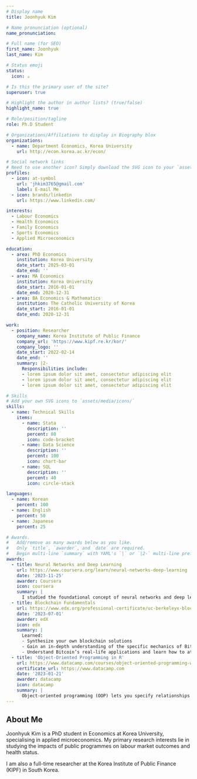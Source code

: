 ```yaml
---
# Display name
title: Joonhyuk Kim

# Name pronunciation (optional)
name_pronunciation: 

# Full name (for SEO)
first_name: Joonhyuk
last_name: Kim

# Status emoji
status:
  icon: ☕️

# Is this the primary user of the site?
superuser: true

# Highlight the author in author lists? (true/false)
highlight_name: true

# Role/position/tagline
role: Ph.D Student

# Organizations/Affiliations to display in Biography blox
organizations:
  - name: Department Economics, Korea University
    url: http://econ.korea.ac.kr/econ/

# Social network links
# Need to use another icon? Simply download the SVG icon to your `assets/media/icons/` folder.
profiles:
  - icon: at-symbol
    url: 'jhkim3765@gmail.com'
    label: E-mail Me
  - icon: brands/linkedin
    url: https://www.linkedin.com/

interests:
  - Labour Economics
  - Health Economics
  - Family Economics
  - Sports Economics
  - Applied Microeconomics

education:
  - area: PhD Economics
    institution: Korea University
    date_start: 2025-03-01
    date_end: ''
  - area: MA Economics
    institution: Korea University
    date_start: 2016-01-01
    date_end: 2020-12-31
  - area: BA Economics & Mathematics
    institution: The Catholic University of Korea
    date_start: 2016-01-01
    date_end: 2020-12-31

work:
  - position: Researcher
    company_name: Korea Institute of Public Finance
    company_url: 'https://www.kipf.re.kr/kor/'
    company_logo: ''
    date_start: 2022-02-14
    date_end: ''
    summary: |2-
      Responsibilities include:
      - lorem ipsum dolor sit amet, consectetur adipiscing elit
      - lorem ipsum dolor sit amet, consectetur adipiscing elit
      - lorem ipsum dolor sit amet, consectetur adipiscing elit

# Skills
# Add your own SVG icons to `assets/media/icons/`
skills:
  - name: Technical Skills
    items:
      - name: Stata
        description: ''
        percent: 80
        icon: code-bracket
      - name: Data Science
        description: ''
        percent: 100
        icon: chart-bar
      - name: SQL
        description: ''
        percent: 40
        icon: circle-stack

languages:
  - name: Korean
    percent: 100
  - name: English
    percent: 50
  - name: Japanese
    percent: 25

# Awards.
#   Add/remove as many awards below as you like.
#   Only `title`, `awarder`, and `date` are required.
#   Begin multi-line `summary` with YAML's `|` or `|2-` multi-line prefix and indent 2 spaces below.
awards:
  - title: Neural Networks and Deep Learning
    url: https://www.coursera.org/learn/neural-networks-deep-learning
    date: '2023-11-25'
    awarder: Coursera
    icon: coursera
    summary: |
      I studied the foundational concept of neural networks and deep learning. By the end, I was familiar with the significant technological trends driving the rise of deep learning; build, train, and apply fully connected deep neural networks; implement efficient (vectorized) neural networks; identify key parameters in a neural network’s architecture; and apply deep learning to your own applications.
  - title: Blockchain Fundamentals
    url: https://www.edx.org/professional-certificate/uc-berkeleyx-blockchain-fundamentals
    date: '2023-07-01'
    awarder: edX
    icon: edx
    summary: |
      Learned:
      - Synthesize your own blockchain solutions
      - Gain an in-depth understanding of the specific mechanics of Bitcoin
      - Understand Bitcoin’s real-life applications and learn how to attack and destroy Bitcoin, Ethereum, smart contracts and Dapps, and alternatives to Bitcoin’s Proof-of-Work consensus algorithm
  - title: 'Object-Oriented Programming in R'
    url: https://www.datacamp.com/courses/object-oriented-programming-with-s3-and-r6-in-r
    certificate_url: https://www.datacamp.com
    date: '2023-01-21'
    awarder: datacamp
    icon: datacamp
    summary: |
      Object-oriented programming (OOP) lets you specify relationships between functions and the objects that they can act on, helping you manage complexity in your code. This is an intermediate level course, providing an introduction to OOP, using the S3 and R6 systems. S3 is a great day-to-day R programming tool that simplifies some of the functions that you write. R6 is especially useful for industry-specific analyses, working with web APIs, and building GUIs.
---
```


## About Me

Joonhyuk Kim is a PhD student in Economics at Korea University, specialising in applied microeconomics. My primary research interests lie in studying the impacts of public programmes on labour market outcomes and health status.

I am also a full-time researcher at the Korea Institute of Public Finance (KIPF) in South Korea.
